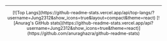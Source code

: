 <div align=center>
<hr>
[![Top Langs](https://github-readme-stats.vercel.app/api/top-langs/?username=Jung2312&show_icons=true&layout=compact&theme=react)
[![Anurag's GitHub stats](https://github-readme-stats.vercel.app/api?username=Jung2312&show_icons=true&theme=react)](https://github.com/anuraghazra/github-readme-stats)
</div>


<!--
**Jung2312/Jung2312** is a ✨ _special_ ✨ repository because its `README.md` (this file) appears on your GitHub profile.

Here are some ideas to get you started:

- 🔭 I’m currently working on ...
- 🌱 I’m currently learning ...
- 👯 I’m looking to collaborate on ...
- 🤔 I’m looking for help with ...
- 💬 Ask me about ...
- 📫 How to reach me: ...
- 😄 Pronouns: ...
- ⚡ Fun fact: ...
-->
